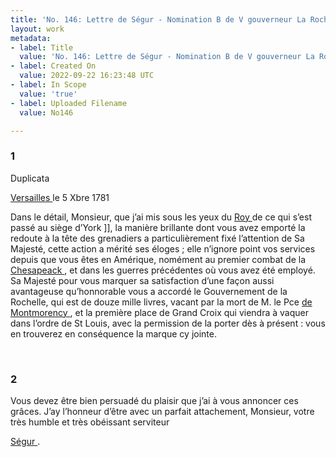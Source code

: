 ```yaml
---
title: 'No. 146: Lettre de Ségur - Nomination B de V gouverneur La Rochelle - 1781/12/05'
layout: work
metadata:
- label: Title
  value: 'No. 146: Lettre de Ségur - Nomination B de V gouverneur La Rochelle - 1781/12/05'
- label: Created On
  value: 2022-09-22 16:23:48 UTC
- label: In Scope
  value: 'true'
- label: Uploaded Filename
  value: No146

---
```

<div class="pages">
<div id="page-32573258">
<h3><a name="page-32573258">1</a></h3>
<div class="page-content">
<p>Duplicata</p>
<p><a href="../subjects/32162995.html" title="Versailles, France"> Versailles </a> le 5 Xbre 1781</p>
<p>Dans le détail, Monsieur, que j’ai mis sous<span class="line-break"> </span>les yeux du <a href="../subjects/32162835.html" title="Louis XVI; 1754-1793"> Roy </a> de ce qui s’est passé au siège d’York ]], <span class="line-break"> </span>la manière brillante dont vous avez emporté la <span class="line-break"> </span>redoute à la tête des grenadiers a particulièrement <span class="line-break"> </span>fixé l’attention de Sa Majesté, cette action a <span class="line-break"> </span>mérité ses éloges ; elle n’ignore point vos services <span class="line-break"> </span>depuis que vous êtes en Amérique, nomément <span class="line-break"> </span>au premier combat de la <a href="../subjects/32162873.html" title="Chesapeake Bay"> Chesapeack </a>, et dans les <span class="line-break"> </span>guerres précédentes où vous avez été employé. <span class="line-break"> </span>Sa Majesté pour vous marquer sa satisfaction <span class="line-break"> </span>d’une façon aussi avantageuse qu’honnorable <span class="line-break"> </span>vous a accordé le Gouvernement de la Rochelle, <span class="line-break"> </span>qui est de douze mille livres, vacant par la <span class="line-break"> </span>mort de M. le Pce  <a href="../subjects/32163074.html" title="Louis-François-Joseph de Montmorency-Logny, prince de Montmorency"> de Montmorency </a>, et la <span class="line-break"> </span>première place de Grand Croix qui viendra <span class="line-break"> </span>à vaquer dans l’ordre de St Louis, avec la <span class="line-break"> </span>permission de la porter dès à présent : vous <span class="line-break"> </span>en trouverez en conséquence la marque cy jointe. </p>
</div>
</div>
<br />
<div id="page-32573259">
<h3><a name="page-32573259">2</a></h3>
<div class="page-content">
<p>Vous devez être bien persuadé du plaisir que j’ai <span class="line-break"> </span>à vous annoncer ces grâces. <span class="line-break"> </span>J’ay l’honneur d’être avec un parfait <span class="line-break"> </span>attachement, Monsieur, votre très humble <span class="line-break"> </span>et très obéissant serviteur</p>
<p><a href="../subjects/32163075.html" title="Philippe Henri, marquis de Ségur; 1724-1801"> Ségur </a>. </p>
</div>
</div>
<br />
</div>
